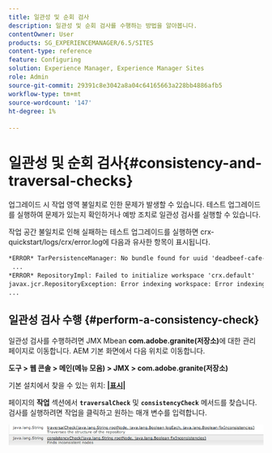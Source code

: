 ```yaml
---
title: 일관성 및 순회 검사
description: 일관성 및 순회 검사를 수행하는 방법을 알아봅니다.
contentOwner: User
products: SG_EXPERIENCEMANAGER/6.5/SITES
content-type: reference
feature: Configuring
solution: Experience Manager, Experience Manager Sites
role: Admin
source-git-commit: 29391c8e3042a8a04c64165663a228bb4886afb5
workflow-type: tm+mt
source-wordcount: '147'
ht-degree: 1%

---
```


# 일관성 및 순회 검사{#consistency-and-traversal-checks}

업그레이드 시 작업 영역 불일치로 인한 문제가 발생할 수 있습니다. 테스트 업그레이드를 실행하여 문제가 있는지 확인하거나 예방 조치로 일관성 검사를 실행할 수 있습니다.

작업 공간 불일치로 인해 실패하는 테스트 업그레이드를 실행하면 crx-quickstart/logs/crx/error.log에 다음과 유사한 항목이 표시됩니다.

```xml
*ERROR* TarPersistenceManager: No bundle found for uuid 'deadbeef-cafe-babe-cafe-babecafebabe'
 ...
*ERROR* RepositoryImpl: Failed to initialize workspace 'crx.default'
javax.jcr.RepositoryException: Error indexing workspace: Error indexing workspace: Error indexing workspace
...
```

## 일관성 검사 수행 {#perform-a-consistency-check}

일관성 검사를 수행하려면 JMX Mbean **com.adobe.granite(저장소)**&#x200B;에 대한 관리 페이지로 이동합니다. AEM 기본 화면에서 다음 위치로 이동합니다.

**도구 > 웹 콘솔 > 메인(메뉴 모음) > JMX > com.adobe.granite(저장소)**

기본 설치에서 찾을 수 있는 위치: **[|표시|](http://localhost:4502/system/console/jmx/com.adobe.granite%3Atype%3DRepository)**

페이지의 **작업** 섹션에서 **`traversalCheck`** 및 **`consistencyCheck`** 메서드를 찾습니다. 검사를 실행하려면 작업을 클릭하고 원하는 매개 변수를 입력합니다.

![chlimage_1-117](assets/chlimage_1-117.png)
